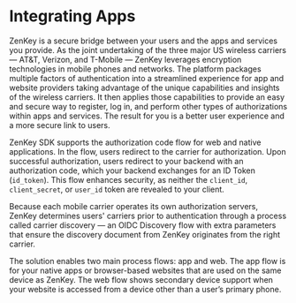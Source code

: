 # Integrating Apps

ZenKey is a secure bridge between your users and the apps and services you provide. As the joint undertaking of the three major US wireless carriers — AT&T, Verizon, and T-Mobile — ZenKey leverages encryption technologies in mobile phones and networks. The platform packages multiple factors of authentication into a streamlined experience for app and website providers taking advantage of the unique capabilities and insights of the wireless carriers. It then applies those capabilities to provide an easy and secure way to register, log in, and perform other types of authorizations within apps and services. The result for you is a better user experience and a more secure link to users.

ZenKey SDK supports the authorization code flow for web and native applications. In the flow, users redirect to the carrier for authorization. Upon successful authorization, users redirect to your backend with an authorization code, which your backend exchanges for an ID Token (`id_token`). This flow enhances security, as neither the `client_id`, `client_secret`, or `user_id` token are revealed to your client.

Because each mobile carrier operates its own authorization servers, ZenKey determines users' carriers prior to authentication through a process called carrier discovery — an OIDC Discovery flow with extra parameters that ensure the discovery document from ZenKey originates from the right carrier.

The solution enables two main process flows: app and web. The app flow is for your native apps or browser-based websites that are used on the same device as ZenKey. The web flow shows secondary device support when your website is accessed from a device other than a user’s primary phone.